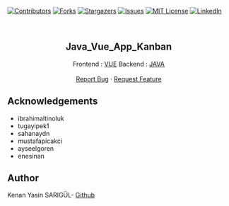 [![Contributors][contributors-shield]][contributors-url]
[![Forks][forks-shield]][forks-url]
[![Stargazers][stars-shield]][stars-url]
[![Issues][issues-shield]][issues-url]
[![MIT License][license-shield]][license-url]
[![LinkedIn][linkedin-shield]][linkedin-url]

<br>

<p align="center">
  <h2 align="center">Java_Vue_App_Kanban</h2>
  <p align="center">
    Frontend : <a href="https://github.com/kenanyasinsarigul/Java_Vue_App_Kanban/tree/master/frontend">VUE</a>
    Backend : <a href="https://github.com/kenanyasinsarigul/Java_Vue_App_Kanban/tree/master/backend">JAVA</a>
    <br />
    <br />
    <a href="https://github.com/kenanyasinsarigul/Java_Vue_App_Kanban/issues">Report Bug</a>
    ·
    <a href="https://github.com/kenanyasinsarigul/Java_Vue_App_Kanban/issues">Request Feature</a>
  </p>
</p>

## Acknowledgements

- ibrahimaltinoluk
- tugayipek1
- sahanaydn
- mustafapicakci
- ayseelgoren
- enesinan

## Author
Kenan Yasin SARIGÜL- <a href="https://github.com/kenanyasinsarigul/">Github</a>

[contributors-shield]: https://img.shields.io/github/contributors/kenanyasinsarigul/Java_Vue_App_Kanban.svg?style=for-the-badge
[contributors-url]: https://github.com/kenanyasinsarigul/Java_Vue_App_Kanban/graphs/contributors
[forks-shield]: https://img.shields.io/github/forks/kenanyasinsarigul/Java_Vue_App_Kanban.svg?style=for-the-badge
[forks-url]: https://github.com/kenanyasinsarigul/Java_Vue_App_Kanban/network/members
[stars-shield]: https://img.shields.io/github/stars/kenanyasinsarigul/Java_Vue_App_Kanban.svg?style=for-the-badge
[stars-url]: https://github.com/kenanyasinsarigul/Java_Vue_App_Kanban/stargazers
[issues-shield]: https://img.shields.io/github/issues/kenanyasinsarigul/Java_Vue_App_Kanban.svg?style=for-the-badge
[issues-url]: https://github.com/kenanyasinsarigul/Java_Vue_App_Kanban/issues
[license-shield]: https://img.shields.io/github/license/kenanyasinsarigul/Java_Vue_App_Kanban.svg?style=for-the-badge
[license-url]: https://github.com/kenanyasinsarigul/Java_Vue_App_Kanban/blob/master/LICENSE.txt
[linkedin-shield]: https://img.shields.io/badge/-LinkedIn-black.svg?style=for-the-badge&logo=linkedin&colorB=555
[linkedin-url]: https://www.linkedin.com/in/kenan-yasin-sar%C4%B1g%C3%BCl-155379188/

